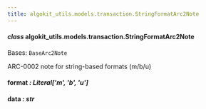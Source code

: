 ```yaml
---
title: algokit_utils.models.transaction.StringFormatArc2Note
---
```

#### *class* algokit_utils.models.transaction.StringFormatArc2Note

Bases: `BaseArc2Note`

ARC-0002 note for string-based formats (m/b/u)

#### format *: Literal['m', 'b', 'u']*

#### data *: str*